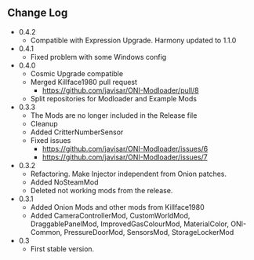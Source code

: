 Change Log
----------
* 0.4.2
  * Compatible with Expression Upgrade. Harmony updated to 1.1.0
* 0.4.1
  * Fixed problem with some Windows config
* 0.4.0
  * Cosmic Upgrade compatible
  * Merged Killface1980 pull request
    * https://github.com/javisar/ONI-Modloader/pull/8
  * Split repositories for Modloader and Example Mods
* 0.3.3
  * The Mods are no longer included in the Release file
  * Cleanup
  * Added CritterNumberSensor
  * Fixed issues
    * https://github.com/javisar/ONI-Modloader/issues/6
    * https://github.com/javisar/ONI-Modloader/issues/7
* 0.3.2
  * Refactoring. Make Injector independent from Onion patches.
  * Added NoSteamMod
  * Deleted not working mods from the release.
* 0.3.1
  * Added Onion Mods and other mods from Killface1980
  * Added CameraControllerMod, CustomWorldMod, DraggablePanelMod, ImprovedGasColourMod, MaterialColor, ONI-Common, PressureDoorMod, SensorsMod, StorageLockerMod
* 0.3
  * First stable version.